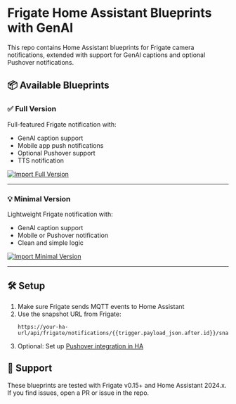 # Frigate Home Assistant Blueprints with GenAI

This repo contains Home Assistant blueprints for Frigate camera notifications, extended with support for GenAI captions and optional Pushover notifications.

## 📦 Available Blueprints

### ✅ Full Version
Full-featured Frigate notification with:
- GenAI caption support
- Mobile app push notifications
- Optional Pushover support
- TTS notification

[![Import Full Version](https://my.home-assistant.io/badges/blueprint_import.svg)](https://my.home-assistant.io/redirect/blueprint_import/?blueprint_url=https://raw.githubusercontent.com/nickysqueekz/frigate-ha-blueprints/refs/heads/main/frigate-GenAI-notifications-full)

---

### 💡 Minimal Version
Lightweight Frigate notification with:
- GenAI caption support
- Mobile or Pushover notification
- Clean and simple logic

[![Import Minimal Version](https://my.home-assistant.io/badges/blueprint_import.svg)](https://my.home-assistant.io/redirect/blueprint_import/?blueprint_url=https://raw.githubusercontent.com/nickysqueekz/frigate-ha-blueprints/refs/heads/main/frigate-GenAI-notifications-minimal)

---

## 🛠 Setup

1. Make sure Frigate sends MQTT events to Home Assistant
2. Use the snapshot URL from Frigate:
   ```
   https://your-ha-url/api/frigate/notifications/{{trigger.payload_json.after.id}}/snapshot.jpg
   ```
3. Optional: Set up [Pushover integration in HA](https://www.home-assistant.io/integrations/pushover/)

## 👷 Support

These blueprints are tested with Frigate v0.15+ and Home Assistant 2024.x. If you find issues, open a PR or issue in the repo.
